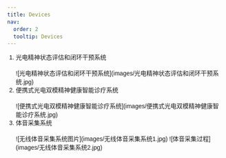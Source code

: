 ```yaml
---
title: Devices
nav:
  order: 2
  tooltip: Devices
---
```


<ol style="list-style-type: decimal; padding-left: 20px; font-family: Arial, sans-serif;">
  <li style="margin-bottom: 15px; line-height: 1.5;">光电精神状态评估和闭环干预系统</li>
  ![光电精神状态评估和闭环干预系统](images/光电精神状态评估和闭环干预系统.jpg)

  <li style="margin-bottom: 15px; line-height: 1.5;">便携式光电双模精神健康智能诊疗系统</li>
  ![便携式光电双模精神健康智能诊疗系统](images/便携式光电双模精神健康智能诊疗系统.jpg)

  <li style="margin-bottom: 15px; line-height: 1.5;">体音采集系统</li>
  ![无线体音采集系统图片](images/无线体音采集系统1.jpg)
  ![体音采集过程](images/无线体音采集系统2.jpg)
</ol>
